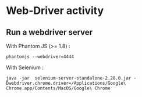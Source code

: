 # Web-Driver activity


## Run a webdriver server

With Phantom JS (>= 1.8) :

    phantomjs --webdriver=4444


With Selenium :


    java -jar  selenium-server-standalone-2.28.0.jar -Dwebdriver.chrome.driver=/Applications/Google\ Chrome.app/Contents/MacOS/Google\ Chrome


